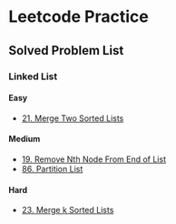 # Leetcode Practice

## Solved Problem List

### Linked List
#### Easy
 - [21. Merge Two Sorted Lists](https://leetcode.com/problems/merge-two-sorted-lists/)
#### Medium
 - [19. Remove Nth Node From End of List](https://leetcode.com/problems/remove-nth-node-from-end-of-list/)
 - [86. Partition List](https://leetcode.com/problems/partition-list/)
#### Hard
 - [23. Merge k Sorted Lists](https://leetcode.com/problems/merge-k-sorted-lists/)